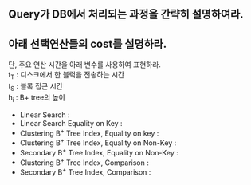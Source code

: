 ## Query가 DB에서 처리되는 과정을 간략히 설명하여라.

## 아래 선택연산들의 cost를 설명하라. 
 단, 주요 연산 시간을 아래 변수를 사용하여 표현하라.<br>
t<sub>T</sub> : 디스크에서 한 블럭을 전송하는 시간</br>
t<sub>S</sub> : 블록 접근 시간</br>
h<sub>i</sub> : B+ tree의 높이

- Linear Search :
- Linear Search Equality on Key :
- Clustering B<sup>+</sup> Tree Index, Equality on key :
- Clustering B<sup>+</sup> Tree Index, Equality on Non-Key :
- Secondary B<sup>+</sup> Tree Index, Equality on Non-Key :
- Clustering B<sup>+</sup> Tree Index, Comparison :
- Secondary  B<sup>+</sup> Tree Index, Comparison :

